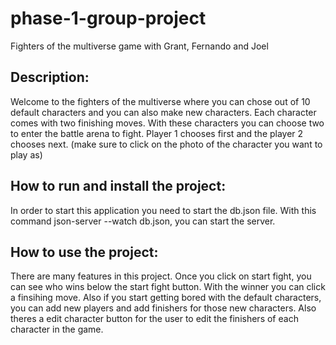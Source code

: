 # phase-1-group-project
Fighters of the multiverse game with Grant, Fernando and Joel 

## Description: 
Welcome to the fighters of the multiverse where you can chose out of 10 default characters and you can also make new characters. Each character comes with two finishing moves. With these characters you can choose two to enter the battle arena to fight. Player 1 chooses first and the player 2 chooses next. (make sure to click on the photo of the character you want to play as)

## How to run and install the project:
In order to start this application you need to start the db.json file. With this command json-server --watch db.json, you can start the server. 

## How to use the project: 
There are many features in this project. Once you click on start fight, you can see who wins below the start fight button. With the winner you can click a finsihing move. Also if you start getting bored with the default characters, you can add new players and add finishers for those new characters. Also theres a edit character button for the user to edit the finishers of each character in the game. 